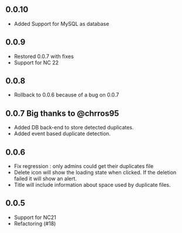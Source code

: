 ## 0.0.10
- Added Support for MySQL as database

## 0.0.9

- Restored 0.0.7 with fixes
- Support for NC 22
## 0.0.8

- Rollback to 0.0.6 because of a bug on 0.0.7

## 0.0.7 Big thanks to @chrros95

- Added DB back-end to store detected duplicates.
- Added event based duplicate detection.
## 0.0.6

* Fix regression : only admins could get their duplicates file
* Delete icon will show the loading state when clicked. If the deletion failed it will show an alert.
* Title will include information about space used by duplicate files.


## 0.0.5

* Support for NC21
* Refactoring (#18)
